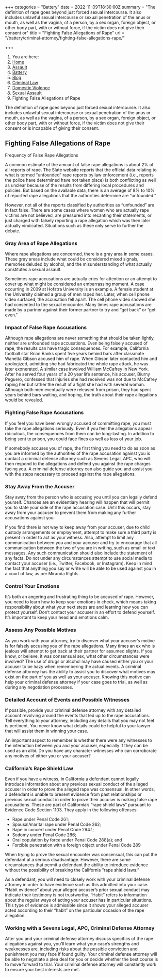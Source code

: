+++
categories = "Battery"
date = 2022-11-09T18:30:00Z
summary = "The definition of rape goes beyond just forced sexual intercourse. It also includes unlawful sexual intercourse or sexual penetration of the anus or mouth, as well as the vagina, of a person, by a sex organ, foreign object, or other body part, with or without force, if the victim does not give their consent or"
title = "Fighting False Allegations of Rape"
url = "/battery/criminal-attorney/fighting-false-allegations-rape/"

+++
1. You are here:
2. [Home](http://www.sevenslegal.com/)
3. [Assault](https://www.sevenslegal.com/assault/)
4. [Battery](https://www.sevenslegal.com/battery/)
5. [Blog](https://www.sevenslegal.com/blog/)
6. [Criminal Law](https://www.sevenslegal.com/criminal-attorney/)
7. [Domestic Violence](https://www.sevenslegal.com/domestic-violence/)
8. [Sexual Assault](https://www.sevenslegal.com/sexual-assault/)
9. Fighting False Allegations of Rape

The definition of rape goes beyond just forced sexual intercourse. It also includes unlawful sexual intercourse or sexual penetration of the anus or mouth, as well as the vagina, of a person, by a sex organ, foreign object, or other body part, with or without force, if the victim does not give their consent or is incapable of giving their consent.

## Fighting False Allegations of Rape

Frequency of False Rape Allegations

A common estimate of the amount of false rape allegations is about 2% of all reports of rape. The Slate website reports that the official data relating to what is termed “unfounded” rape reports by law enforcement (i.e., reports the police have determined have not taken place) is both conflicting as well as unclear because of the results from differing local procedures and policies. But based on the available data, there is an average of 8% to 10% of reported rape allegations that the authorities determine are “unfounded.”

However, not all of the reports classified by authorities as “unfounded” are in fact false. There are some cases where women who are actually rape victims are not believed, are pressured into recanting their statements, or just charged with falsely reporting a rape allegation which was then later actually vindicated. Situations such as these only serve to further the debate.

### Gray Area of Rape Allegations

Where rape allegations are concerned, there is a gray area in some cases. These gray areas include what could be considered mixed signals, memories deluded by alcohol, and the misunderstanding of what actually constitutes a sexual assault.

Sometimes rape accusations are actually cries for attention or an attempt to cover up what might be considered an embarrassing moment. A case occurring in 2009 at Hofstra University is an example. A female student at the University claimed a group of men raped her. Later, when cell phone video surfaced, the accusation fell apart. The cell phone video showed she had consented to the sexual encounter. Many times rape accusations are made by a partner against their former partner to try and “get back” or “get even.”

### Impact of False Rape Accusations

Although rape allegations are never something that should be taken lightly, neither are unfounded rape accusations. Even being falsely accused of rape, the results can have tragic consequences. For example, California football star Brian Banks spent five years behind bars after classmate Wanetta Gibson accused him of rape. When Gibson later contacted him and apologized, admitting she had fabricated the whole rape attack, he was later exonerated. A similar case involved William McCafrey in New York. After he served four years of a 20 year life sentence, his accuser, Biurny Peguero, confessed that injuries she had received was not due to McCafrey raping her but rather the result of a fight she had with several woman. Although both men eventually were released from prison, they had spent years behind bars waiting, and hoping, the truth about their rape allegations would be revealed.

### Fighting False Rape Accusations

If you feel you have been wrongly accused of committing rape, you must take the rape allegations seriously. Even if you feel the allegations appear ridiculous, the consequences from them can be long-lasting. In addition to being sent to prison, you could face fines as well as loss of your job.

If somebody accuses you of rape, the first thing you need to do as soon as you are informed by the authorities of the rape accusation against you is contact a criminal defense attorney such as Sevens Legal, APC, who will then respond to the allegations and defend you against the rape charges facing you. A criminal defense attorney can also guide you and assist you with the steps necessary to proceed against the rape allegations.

### Stay Away From the Accuser

Stay away from the person who is accusing you until you can legally defend yourself. Chances are an evidentiary hearing will happen that will permit you to state your side of the rape accusation case. Until this occurs, stay away from your accuser to prevent them from making any further accusations against you.

If you find there is not way to keep away from your accuser, due to child custody arrangements or employment, attempt to make sure a third party is present in order to act as your witness. Also, attempt to limit any communication between you and your accuser and try to encourage that all communication between the two of you are in writing, such as email or text messages. Any such communication should also include the statement of any facts. Do not under any circumstances attempt to use social media to contact your accuser (i.e., Twitter, Facebook, or Instagram). Keep in mind the fact that anything you say or write will be able to be used against you in a court of law, as per Miranda Rights.

### Control Your Emotions

It’s both an angering and frustrating thing to be accused of rape. However, you need to learn how to keep your emotions in check, which means taking responsibility about what your next steps are and learning how you can protect yourself. Don’t contact your accuser in an effort to defend yourself. It’s important to keep your head and emotions calm.

### Assess Any Possible Motives

As you work with your attorney, try to discover what your accuser’s motive is for falsely accusing you of the rape allegations. Many times an ex who is jealous will attempt to get back at their partner for assumed slights. If you know, or believe, it was consensual sex, what other circumstances were involved? The use of drugs or alcohol may have caused either you or your accuser to be hazy when remembering the actual events. A criminal defense attorney has the ability to assist you to discover what motives may exist on the part of you as well as your accuser. Knowing this motive can help your criminal defense attorney if your case goes to trial, as well as during any negotiation processes.

### Detailed Account of Events and Possible Witnesses

If possible, provide your criminal defense attorney with any detailed account revolving around the events that led up to the rape accusations. Tell everything to your attorney, including any details that you may not feel is pertinent. You never know what details could be helpful to your lawyer that will assist them in winning your case.

An important aspect to remember is whether there were any witnesses to the interaction between you and your accuser, especially if they can be used as an alibi. Do you have any character witnesses who can corroborate any motives of either you or your accuser?

### California’s Rape Shield Law

Even if you have a witness, in California a defendant cannot legally introduce information about any previous sexual conduct of the alleged accuser in order to prove the alleged rape was consensual. In other words, a defendant is unable to present evidence from past relationships or previous sexual conduct in order to prove their accuser is making false rape accusations. These are part of California’s “rape shield laws” pursuant to Evidence Code Section 1103. They apply in the following offenses:

* Rape under Penal Code 261;
* Spousal/marital rape under Penal Code 262;
* Rape in concert under Penal Code 264.1;
* Sodomy under Penal Code 286;
* Oral copulation by force under Penal Code 288(a); and
* Forcible penetration with a foreign object under Penal Code 289

When trying to prove the sexual encounter was consensual, this can put the defendant at a serious disadvantage. However, there are some circumstances that permit a defendant the ability to introduce evidence without the possibility of breaking the California “rape shield laws.”

As a defendant, you will need to closely work with your criminal defense attorney in order to have evidence such as this admitted into your case. “Habit evidence” about your alleged accuser’s prior sexual conduct may indicate their testimony is not trustworthy. “Habit” refers to information about the regular ways of acting your accuser has in particular situations. This type of evidence is admissible since it shows your alleged accuser acted according to their “habit” on the particular occasion of the rape allegation.

### Working with a Sevens Legal, APC, Criminal Defense Attorney

After you and your criminal defense attorney discuss specifics of the rape allegations against you, you’ll learn what your case’s strengths and weaknesses are, including risks about the possible conviction and punishment you may face if found guilty. Your criminal defense attorney will be able to negotiate a plea deal for you or decide whether the best course is to move forward to trial. Your criminal defense attorney will constantly work to ensure your best interests are met.